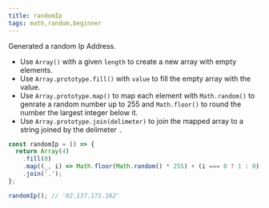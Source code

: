 ```yaml
---
title: randomIp
tags: math,random,beginner
---
```


Generated a random Ip Address.

- Use `Array()` with a given `length` to create a new array with empty elements.
- Use `Array.prototype.fill()` with `value` to fill the empty array with the value.
- Use `Array.prototype.map()` to map each element with `Math.random()` to genrate a random number up to 255 and `Math.floor()` to round the number the largest integer below it.
- Use `Array.prototype.join(delimeter)` to join the mapped array to a string joined by the delimeter `.`

```js
const randomIp = () => {
  return Array(4)
    .fill(0)
    .map((_, i) => Math.floor(Math.random() * 255) + (i === 0 ? 1 : 0))
    .join('.');
};
```

```js
randomIp(); // '82.137.171.182'
```
